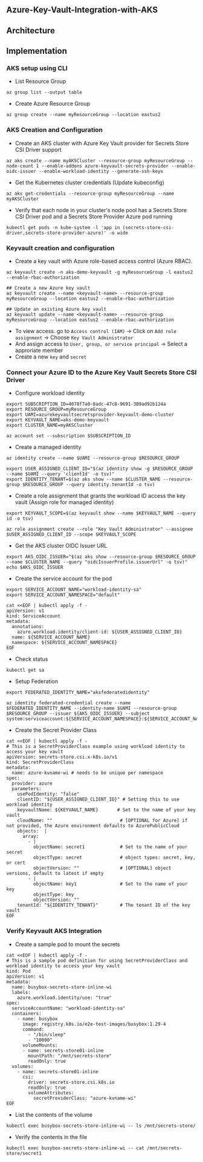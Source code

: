 ## Azure-Key-Vault-Integration-with-AKS

## Architecture

## Implementation
### AKS setup using CLI
- List Resource Group
  
```
az group list --output table
```
- Create Azure Resource Group

```
az group create --name myResourceGroup --location eastus2
```

### AKS Creation and Configuration

- Create an AKS cluster with Azure Key Vault provider for Secrets Store CSI Driver support

```
az aks create --name myAKSCluster --resource-group myResourceGroup --node-count 1 --enable-addons azure-keyvault-secrets-provider --enable-oidc-issuer --enable-workload-identity --generate-ssh-keys
```

- Get the Kubernetes cluster credentials (Update kubeconfig)

```
az aks get-credentials --resource-group myResourceGroup --name myAKSCluster
```

- Verify that each node in your cluster's node pool has a Secrets Store CSI Driver pod and a Secrets Store Provider Azure pod running

```
kubectl get pods -n kube-system -l 'app in (secrets-store-csi-driver,secrets-store-provider-azure)' -o wide
```

### Keyvault creation and configuration

- Create a key vault with Azure role-based access control (Azure RBAC).

```
az keyvault create -n aks-demo-keyvault -g myResourceGroup -l eastus2 --enable-rbac-authorization
```
```
## Create a new Azure key vault
az keyvault create --name <keyvault-name> --resource-group myResourceGroup --location eastus2 --enable-rbac-authorization

## Update an existing Azure key vault
az keyvault update --name <keyvault-name> --resource-group myResourceGroup --location eastus2 --enable-rbac-authorization
```
- To view access. go to `Access control (IAM)` -> Click on `Add role assignment` -> Choose `Key Vault Administrator`
- And assign access to `User, group, or service principal` -> Select a approriate member
- Create a new `key` and `secret`

### Connect your Azure ID to the Azure Key Vault Secrets Store CSI Driver 

- Configure workload identity

```
export SUBSCRIPTION_ID=4078f7a0-8adc-47c8-9691-309ad92b124a
export RESOURCE_GROUP=myResourceGroup
export UAMI=azurekeyvaultsecretsprovider-keyvault-demo-cluster
export KEYVAULT_NAME=aks-demo-keyvault
export CLUSTER_NAME=myAKSCluster

az account set --subscription $SUBSCRIPTION_ID
```
- Create a managed identity

```
az identity create --name $UAMI --resource-group $RESOURCE_GROUP

export USER_ASSIGNED_CLIENT_ID="$(az identity show -g $RESOURCE_GROUP --name $UAMI --query 'clientId' -o tsv)"
export IDENTITY_TENANT=$(az aks show --name $CLUSTER_NAME --resource-group $RESOURCE_GROUP --query identity.tenantId -o tsv)
```

- Create a role assignment that grants the workload ID access the key vault (Assign role for managed identity)

```
export KEYVAULT_SCOPE=$(az keyvault show --name $KEYVAULT_NAME --query id -o tsv)

az role assignment create --role "Key Vault Administrator" --assignee $USER_ASSIGNED_CLIENT_ID --scope $KEYVAULT_SCOPE
```

- Get the AKS cluster OIDC Issuer URL 

```
export AKS_OIDC_ISSUER="$(az aks show --resource-group $RESOURCE_GROUP --name $CLUSTER_NAME --query "oidcIssuerProfile.issuerUrl" -o tsv)"
echo $AKS_OIDC_ISSUER
```

- Create the service account for the pod

```
export SERVICE_ACCOUNT_NAME="workload-identity-sa"
export SERVICE_ACCOUNT_NAMESPACE="default" 
```

```
cat <<EOF | kubectl apply -f -
apiVersion: v1
kind: ServiceAccount
metadata:
  annotations:
    azure.workload.identity/client-id: ${USER_ASSIGNED_CLIENT_ID}
  name: ${SERVICE_ACCOUNT_NAME}
  namespace: ${SERVICE_ACCOUNT_NAMESPACE}
EOF
```
- Check status

```
kubectl get sa
```
- Setup Federation

```
export FEDERATED_IDENTITY_NAME="aksfederatedidentity" 

az identity federated-credential create --name $FEDERATED_IDENTITY_NAME --identity-name $UAMI --resource-group $RESOURCE_GROUP --issuer ${AKS_OIDC_ISSUER} --subject system:serviceaccount:${SERVICE_ACCOUNT_NAMESPACE}:${SERVICE_ACCOUNT_NAME}
```

- Create the Secret Provider Class

```
cat <<EOF | kubectl apply -f -
# This is a SecretProviderClass example using workload identity to access your key vault
apiVersion: secrets-store.csi.x-k8s.io/v1
kind: SecretProviderClass
metadata:
  name: azure-kvname-wi # needs to be unique per namespace
spec:
  provider: azure
  parameters:
    usePodIdentity: "false"
    clientID: "${USER_ASSIGNED_CLIENT_ID}" # Setting this to use workload identity
    keyvaultName: ${KEYVAULT_NAME}       # Set to the name of your key vault
    cloudName: ""                         # [OPTIONAL for Azure] if not provided, the Azure environment defaults to AzurePublicCloud
    objects:  |
      array:
        - |
          objectName: secret1             # Set to the name of your secret
          objectType: secret              # object types: secret, key, or cert
          objectVersion: ""               # [OPTIONAL] object versions, default to latest if empty
        - |
          objectName: key1                # Set to the name of your key
          objectType: key
          objectVersion: ""
    tenantId: "${IDENTITY_TENANT}"        # The tenant ID of the key vault
EOF
```
### Verify Keyvault AKS Integration

- Create a sample pod to mount the secrets

```
cat <<EOF | kubectl apply -f -
# This is a sample pod definition for using SecretProviderClass and workload identity to access your key vault
kind: Pod
apiVersion: v1
metadata:
  name: busybox-secrets-store-inline-wi
  labels:
    azure.workload.identity/use: "true"
spec:
  serviceAccountName: "workload-identity-sa"
  containers:
    - name: busybox
      image: registry.k8s.io/e2e-test-images/busybox:1.29-4
      command:
        - "/bin/sleep"
        - "10000"
      volumeMounts:
      - name: secrets-store01-inline
        mountPath: "/mnt/secrets-store"
        readOnly: true
  volumes:
    - name: secrets-store01-inline
      csi:
        driver: secrets-store.csi.k8s.io
        readOnly: true
        volumeAttributes:
          secretProviderClass: "azure-kvname-wi"
EOF
```

- List the contents of the volume

```
kubectl exec busybox-secrets-store-inline-wi -- ls /mnt/secrets-store/
```

- Verify the contents in the file

```
kubectl exec busybox-secrets-store-inline-wi -- cat /mnt/secrets-store/secret1
```
